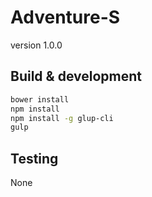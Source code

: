 # Adventure-S

version 1.0.0

## Build & development
```bash
bower install
npm install
npm install -g glup-cli
gulp
```

## Testing

None

